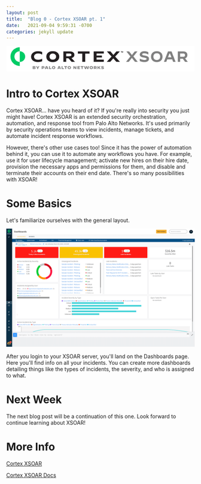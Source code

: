 ```yaml
---
layout: post
title:  "Blog 0 - Cortex XSOAR pt. 1"
date:   2021-09-04 9:59:31 -0700
categories: jekyll update
---
```

![Cortex XSOAR logo](/assets/xsoar-logo.png)

# **Intro to Cortex XSOAR**
Cortex XSOAR... have you heard of it? If you're really into security you just might have! Cortex XSOAR is an extended security orchestration, automation, and response tool from Palo Alto Networks. It's used primarily by security operations teams to view incidents, manage tickets, and automate incident response workflows. 

However, there's other use cases too! Since it has the power of automation behind it, you can use it to automate any workflows you have. For example, use it for user lifecycle management; activate new hires on their hire date, provision the necessary apps and permissions for them, and disable and terminate their accounts on their end date. There's so many possibilities with XSOAR!

# **Some Basics**
Let's familiarize ourselves with the general layout.

![Cortex XSOAR Home](/assets/xsoar-image.png)

After you login to your XSOAR server, you'll land on the Dashboards page. Here you'll find info on all your incidents. You can create more dashboards detailing things like the types of incidents, the severity, and who is assigned to what.

# **Next Week**
The next blog post will be a continuation of this one. Look forward to continue learning about XSOAR!

# **More Info**
[Cortex XSOAR](https://www.paloaltonetworks.com/cortex/cortex-xsoar)

[Cortex XSOAR Docs](https://xsoar.pan.dev/)
